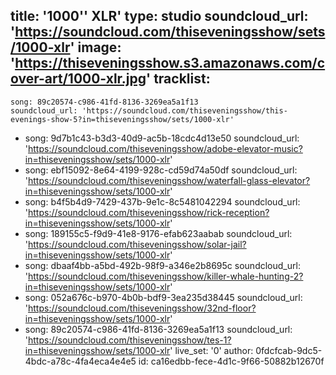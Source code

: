 title: '1000'' XLR'
type: studio
soundcloud_url: 'https://soundcloud.com/thiseveningsshow/sets/1000-xlr'
image: 'https://thiseveningsshow.s3.amazonaws.com/cover-art/1000-xlr.jpg'
tracklist:
  -
    song: 89c20574-c986-41fd-8136-3269ea5a1f13
    soundcloud_url: 'https://soundcloud.com/thiseveningsshow/this-evenings-show-5?in=thiseveningsshow/sets/1000-xlr'
  -
    song: 9d7b1c43-b3d3-40d9-ac5b-18cdc4d13e50
    soundcloud_url: 'https://soundcloud.com/thiseveningsshow/adobe-elevator-music?in=thiseveningsshow/sets/1000-xlr'
  -
    song: ebf15092-8e64-4199-928c-cd59d74a50df
    soundcloud_url: 'https://soundcloud.com/thiseveningsshow/waterfall-glass-elevator?in=thiseveningsshow/sets/1000-xlr'
  -
    song: b4f5b4d9-7429-437b-9e1c-8c5481042294
    soundcloud_url: 'https://soundcloud.com/thiseveningsshow/rick-reception?in=thiseveningsshow/sets/1000-xlr'
  -
    song: 189155c5-f9d9-41e8-9176-efab623aabab
    soundcloud_url: 'https://soundcloud.com/thiseveningsshow/solar-jail?in=thiseveningsshow/sets/1000-xlr'
  -
    song: dbaaf4bb-a5bd-492b-98f9-a346e2b8695c
    soundcloud_url: 'https://soundcloud.com/thiseveningsshow/killer-whale-hunting-2?in=thiseveningsshow/sets/1000-xlr'
  -
    song: 052a676c-b970-4b0b-bdf9-3ea235d38445
    soundcloud_url: 'https://soundcloud.com/thiseveningsshow/32nd-floor?in=thiseveningsshow/sets/1000-xlr'
  -
    song: 89c20574-c986-41fd-8136-3269ea5a1f13
    soundcloud_url: 'https://soundcloud.com/thiseveningsshow/tes-1?in=thiseveningsshow/sets/1000-xlr'
live_set: '0'
author: 0fdcfcab-9dc5-4bdc-a78c-4fa4eca4e4e5
id: ca16edbb-fece-4d1c-9f66-50882b12670f
